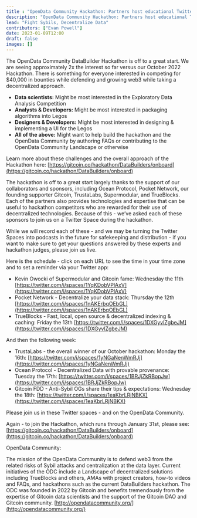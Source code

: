 ```yaml
---
title : "OpenData Community Hackathon: Partners host educational Twitter Spaces"
description: "OpenData Community Hackathon: Partners host educational Twitter Spaces"
lead: "Fight Sybils, Decentralize Data"
contributors: ["Evan Powell"]
date: 2023-01-09T12:00
draft: false
images: []
---
```


The OpenData Community DataBuilder Hackathon is off to a great start.  We are seeing approximately 2x the interest so far versus our October 2022 Hackathon. There is something for everyone interested in competing for $40,000 in bounties while defending and growing web3 while taking a decentralized approach.

* **Data scientists:** Might be most interested in the Exploratory Data Analysis Competition
* **Analysts & Developers:** Might be most interested in packaging algorithms into Legos
* **Designers & Developers:** Might be most interested in designing & implementing a UI for the Legos
* **All of the above:** Might want to help build the hackathon and the OpenData Community by authoring FAQs or contributing to the OpenData Community Landscape or otherwise

Learn more about these challenges and the overall approach of the Hackathon here:
[https://gitcoin.co/hackathon/DataBuilders/onboard](https://gitcoin.co/hackathon/DataBuilders/onboard)

The hackathon is off to a great start largely thanks to the support of our collaborators and sponsors, including Ocean Protocol, Pocket Network, our founding supporter Gitcoin, TrustaLabs, Supermodular, and TrueBlocks. Each of the partners also provides technologies and expertise that can be useful to hackathon competitors who are rewarded for their use of decentralized technologies. Because of this - we’ve asked each of these sponsors to join us on a Twitter Space during the hackathon.

While we will record each of these - and we may be turning the Twitter Spaces into podcasts in the future for safekeeping and distribution - if you want to make sure to get your questions answered by these experts and hackathon judges, please join us live.  

Here is the schedule - click on each URL to see the time in your time zone and to set a reminder via your Twitter app:
- Kevin Owocki of Supermodular and Gitcoin fame:  Wednesday the 11th
  [https://twitter.com/i/spaces/1YqKDobVPlAxV](https://twitter.com/i/spaces/1YqKDobVPlAxV)  
- Pocket Network - Decentralize your data stack:  Thursday the 12th
  [https://twitter.com/i/spaces/1nAKErbqOEbGL](https://twitter.com/i/spaces/1nAKErbqOEbGL)
- TrueBlocks - Fast, local, open source & decentralized indexing & caching:  Friday the 13th
  [https://twitter.com/i/spaces/1DXGyvlZgbeJM](https://twitter.com/i/spaces/1DXGyvlZgbeJM)

And then the following week:
- TrustaLabs - the overall winner of our October hackathon:  Monday the 16th:
  [https://twitter.com/i/spaces/1yNGaNenWmRJj](https://twitter.com/i/spaces/1yNGaNenWmRJj)
- Ocean Protocol - Decentralized Data with provable provenance: Tuesday the 17th:
  [https://twitter.com/i/spaces/1BRJjZkRBopJw](https://twitter.com/i/spaces/1BRJjZkRBopJw)
- Gitcoin FDD - Anti-Sybil OGs share their tips & expectations: Wednesday the 18th: 
  [https://twitter.com/i/spaces/1eaKbrLRjNBKX](https://twitter.com/i/spaces/1eaKbrLRjNBKX)
 

Please join us in these Twitter spaces - and on the OpenData Community.  

Again - to join the Hackathon, which runs through January 31st, please see:  [https://gitcoin.co/hackathon/DataBuilders/onboard](https://gitcoin.co/hackathon/DataBuilders/onboard)

OpenData Community:

The mission of the OpenData Community is to defend web3 from the related risks of Sybil attacks and centralization at the data layer. Current initiatives of the ODC include a Landscape of decentralized solutions including TrueBlocks and others, AMAs with project creators, how-to videos and FAQs, and hackathons such as the current DataBuilders hackathon. The ODC was founded in 2022 by Gitcoin and benefits tremendously from the expertise of Gitcoin data scientists and the support of the Gitcoin DAO and Gitcoin community.  [http://opendatacommunity.org/](http://opendatacommunity.org/)
